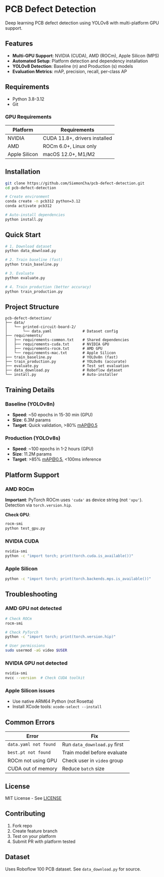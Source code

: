 # PCB Defect Detection

Deep learning PCB defect detection using YOLOv8 with multi-platform GPU support.

## Features

- **Multi-GPU Support**: NVIDIA (CUDA), AMD (ROCm), Apple Silicon (MPS)
- **Automated Setup**: Platform detection and dependency installation
- **YOLOv8 Detection**: Baseline (n) and Production (s) models
- **Evaluation Metrics**: mAP, precision, recall, per-class AP

## Requirements

- Python 3.8-3.12
- Git

### GPU Requirements

| Platform      | Requirements                  |
| ------------- | ----------------------------- |
| NVIDIA        | CUDA 11.8+, drivers installed |
| AMD           | ROCm 6.0+, Linux only         |
| Apple Silicon | macOS 12.0+, M1/M2            |

## Installation

```bash
git clone https://github.com/SiemonCha/pcb-defect-detection.git
cd pcb-defect-detection

# Create environment
conda create -n pcb312 python=3.12
conda activate pcb312

# Auto-install dependencies
python install.py
```

## Quick Start

```bash
# 1. Download dataset
python data_download.py

# 2. Train baseline (fast)
python train_baseline.py

# 3. Evaluate
python evaluate.py

# 4. Train production (better accuracy)
python train_production.py
```

## Project Structure

```
pcb-defect-detection/
├── data/
│   └── printed-circuit-board-2/
│       └── data.yaml              # Dataset config
├── requirements/
│   ├── requirements-common.txt    # Shared dependencies
│   ├── requirements-cuda.txt      # NVIDIA GPU
│   ├── requirements-rocm.txt      # AMD GPU
│   └── requirements-mac.txt       # Apple Silicon
├── train_baseline.py              # YOLOv8n (fast)
├── train_production.py            # YOLOv8s (accurate)
├── evaluate.py                    # Test set evaluation
├── data_download.py               # Roboflow dataset
└── install.py                     # Auto-installer
```

## Training Details

### Baseline (YOLOv8n)

- **Speed**: ~50 epochs in 15-30 min (GPU)
- **Size**: 6.3M params
- **Target**: Quick validation, >80% mAP@0.5

### Production (YOLOv8s)

- **Speed**: ~100 epochs in 1-2 hours (GPU)
- **Size**: 11.2M params
- **Target**: >85% mAP@0.5, <100ms inference

## Platform Support

### AMD ROCm

**Important**: PyTorch ROCm uses `'cuda'` as device string (not `'xpu'`). Detection via `torch.version.hip`.

**Check GPU**:

```bash
rocm-smi
python test_gpu.py
```

### NVIDIA CUDA

```bash
nvidia-smi
python -c "import torch; print(torch.cuda.is_available())"
```

### Apple Silicon

```bash
python -c "import torch; print(torch.backends.mps.is_available())"
```

## Troubleshooting

### AMD GPU not detected

```bash
# Check ROCm
rocm-smi

# Check PyTorch
python -c "import torch; print(torch.version.hip)"

# User permissions
sudo usermod -aG video $USER
```

### NVIDIA GPU not detected

```bash
nvidia-smi
nvcc --version  # Check CUDA toolkit
```

### Apple Silicon issues

- Use native ARM64 Python (not Rosetta)
- Install XCode tools: `xcode-select --install`

## Common Errors

| Error                 | Fix                          |
| --------------------- | ---------------------------- |
| `data.yaml not found` | Run `data_download.py` first |
| `best.pt not found`   | Train model before evaluate  |
| ROCm not using GPU    | Check user in `video` group  |
| CUDA out of memory    | Reduce `batch` size          |

## License

MIT License - See [LICENSE](LICENSE)

## Contributing

1. Fork repo
2. Create feature branch
3. Test on your platform
4. Submit PR with platform tested

## Dataset

Uses Roboflow 100 PCB dataset. See `data_download.py` for source.
